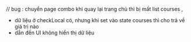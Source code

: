 // bug :
chuyển page combo khi quay lại trang chủ thì bị mất list courses ,

- dữ liệu ở checkLocal có, nhưng khi set vào state courses thì cho trả về giá trị nào
- dẫn đến UI không hiển thị dữ liệu
